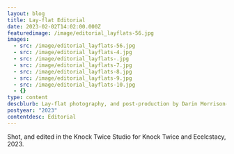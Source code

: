 ```yaml
---
layout: blog
title: Lay-flat Editorial
date: 2023-02-02T14:02:00.000Z
featuredimage: /image/editorial_layflats-56.jpg
images:
  - src: /image/editorial_layflats-56.jpg
  - src: /image/editorial_layflats-4.jpg
  - src: /image/editorial_layflats-.jpg
  - src: /image/editorial_layflats-7.jpg
  - src: /image/editorial_layflats-8.jpg
  - src: /image/editorial_layflats-9.jpg
  - src: /image/editorial_layflats-10.jpg
  - {}
type: content
descblurb: Lay-flat photography, and post-production by Darin Morrison-Beer
postyear: "2023"
contentdesc: Editorial
---
```

Shot, and edited in the Knock Twice Studio for Knock Twice and Ecelcstacy, 2023.
